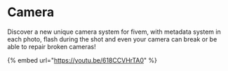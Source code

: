 # Camera

Discover a new unique camera system for fivem, with metadata system in each photo, flash during the shot and even your camera can break or be able to repair broken cameras!

{% embed url="https://youtu.be/618CCVHrTA0" %}
